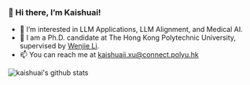 ### 👋 Hi there, I’m Kaishuai!

- 👀 I’m interested in LLM Applications, LLM Alignment, and Medical AI.
- 🌱 I am a Ph.D. candidate at The Hong Kong Polytechnic University, supervised by [Wenjie Li](https://www4.comp.polyu.edu.hk/~cswjli/).
- 📫 You can reach me at [kaishuaii.xu@connect.polyu.hk](kaishuaii.xu@connect.polyu.hk)

<!---
[![Paras's github stats](https://github-readme-stats.vercel.app/api?username=kaishxu&show_icons=true&theme=radical)](https://github.com/anuraghazra/github-readme-stats)
--->
![kaishuai's github stats](https://github-readme-stats.vercel.app/api?username=kaishxu&show_icons=true&icon_color=fff&bg_color=30,e96443,904e95&title_color=fff&text_color=fff)  
<!---
![](https://komarev.com/ghpvc/?username=kaishxu&color=blue)
--->
<!---
kaishxu/kaishxu is a ✨ special ✨ repository because its `README.md` (this file) appears on your GitHub profile.
You can click the Preview link to take a look at your changes.
--->
